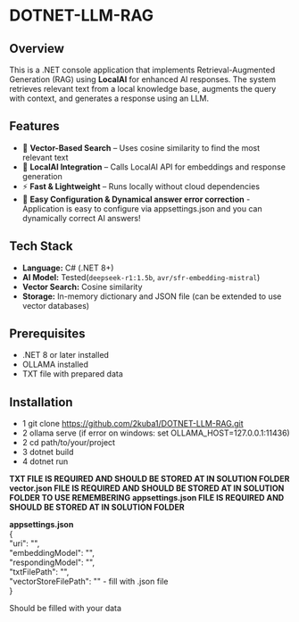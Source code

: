 # DOTNET-LLM-RAG

## Overview
This is a .NET console application that implements Retrieval-Augmented Generation (RAG) using **LocalAI** for enhanced AI responses. The system retrieves relevant text from a local knowledge base, augments the query with context, and generates a response using an LLM.

## Features
- 🧠 **Vector-Based Search** – Uses cosine similarity to find the most relevant text  
- 🤖 **LocalAI Integration** – Calls LocalAI API for embeddings and response generation  
- ⚡ **Fast & Lightweight** – Runs locally without cloud dependencies
- 💉 **Easy Configuration & Dynamical answer error correction** - Application is easy to configure via appsettings.json and you can dynamically correct AI answers!

## Tech Stack
- **Language:** C# (.NET 8+)  
- **AI Model:** Tested(`deepseek-r1:1.5b`, `avr/sfr-embedding-mistral`)  
- **Vector Search:** Cosine similarity  
- **Storage:** In-memory dictionary and JSON file (can be extended to use vector databases)  

## Prerequisites
- .NET 8 or later installed
- OLLAMA installed
- TXT file with prepared data

## Installation
- 1 git clone https://github.com/2kuba1/DOTNET-LLM-RAG.git
- 2 ollama serve (if error on windows: set OLLAMA_HOST=127.0.0.1:11436)
- 2 cd path/to/your/project
- 3 dotnet build
- 4 dotnet run


**TXT FILE IS REQUIRED AND SHOULD BE STORED AT IN SOLUTION FOLDER** <br />
**vector.json FILE IS REQUIRED AND SHOULD BE STORED AT IN SOLUTION FOLDER TO USE REMEMBERING**
**appsettings.json FILE IS REQUIRED AND SHOULD BE STORED AT IN SOLUTION FOLDER**


**appsettings.json** <br/>
{ <br/>
   "uri": "",<br/>
   "embeddingModel": "",<br/>
   "respondingModel": "",<br/>
   "txtFilePath": "",<br/>
   "vectorStoreFilePath": "" - fill with .json file <br/>
 }

Should be filled with your data
